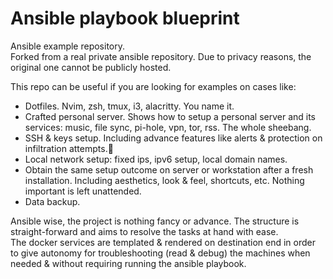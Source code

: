 # Ansible playbook blueprint

Ansible example repository.  
Forked from a real private ansible repository. Due to privacy reasons, the original one cannot be publicly hosted.  
  
This repo can be useful if you are looking for examples on cases like:  
+ Dotfiles. Nvim, zsh, tmux, i3, alacritty. You name it.
+ Crafted personal server. Shows how to setup a personal server and its services: music, file sync, pi-hole, vpn, tor, rss. The whole sheebang.
+ SSH & keys setup. Including advance features like alerts & protection on infiltration attempts.
+ Local network setup: fixed ips, ipv6 setup, local domain names.
+ Obtain the same setup outcome on server or workstation after a fresh installation. Including aesthetics, look & feel, shortcuts, etc. Nothing important is left unattended. 
+ Data backup.
  
Ansible wise, the project is nothing fancy or advance. The structure is straight-forward and aims to resolve the tasks at hand with ease.  
The docker services are templated & rendered on destination end in order to give autonomy for troubleshooting (read & debug) the machines when needed & without requiring running the ansible playbook.
